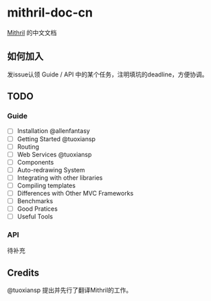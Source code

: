 # mithril-doc-cn
[Mithril](http://lhorie.github.io/mithril/) 的中文文档

## 如何加入

发issue认领 Guide / API 中的某个任务，注明填坑的deadline，方便协调。

## TODO

### Guide
- [ ] Installation @allenfantasy
- [ ] Getting Started @tuoxiansp
- [ ] Routing
- [ ] Web Services @tuoxiansp
- [ ] Components
- [ ] Auto-redrawing System
- [ ] Integrating with other libraries
- [ ] Compiling templates
- [ ] Differences with Other MVC Frameworks
- [ ] Benchmarks
- [ ] Good Pratices
- [ ] Useful Tools

### API

待补充

## Credits

@tuoxiansp 提出并先行了翻译Mithril的工作。
